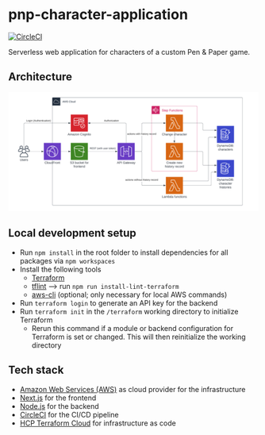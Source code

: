 # pnp-character-application

[![CircleCI](https://circleci.com/gh/der-jd/pnp-character-application.svg?style=shield&circle-token=d13a30ac2283a67c44f5efd1d88fbc07372bacf9)](https://circleci.com/gh/der-jd/pnp-character-application)

Serverless web application for characters of a custom Pen & Paper game.

## Architecture

![Architecture](aws_architecture.png "Architecture")

## Local development setup

- Run `npm install` in the root folder to install dependencies for all packages via `npm workspaces`
- Install the following tools
  - [Terraform](https://developer.hashicorp.com/terraform/install)
  - [tflint](https://github.com/terraform-linters/tflint) --> run `npm run install-lint-terraform`
  - [aws-cli](https://docs.aws.amazon.com/cli/latest/userguide/getting-started-install.html) (optional; only necessary for local AWS commands)
- Run `terraform login` to generate an API key for the backend
- Run `terraform init` in the `/terraform` working directory to initialize Terraform
  - Rerun this command if a module or backend configuration for Terraform is set or changed. This will then reinitialize the working directory

## Tech stack

- [Amazon Web Services (AWS)](https://aws.amazon.com/) as cloud provider for the infrastructure
- [Next.js](https://nextjs.org/) for the frontend
- [Node.js](https://nodejs.org/) for the backend
- [CircleCI](https://circleci.com/) for the CI/CD pipeline
- [HCP Terraform Cloud](https://app.terraform.io) for infrastructure as code
